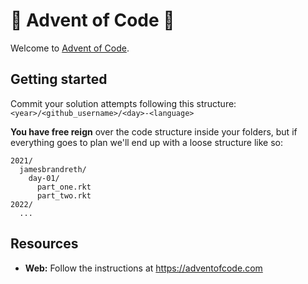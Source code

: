 # 🎄 Advent of Code 🎄

Welcome to [Advent of Code](https://adventofcode.com/).

## Getting started

Commit your solution attempts following this structure: `<year>/<github_username>/<day>-<language>`

**You have free reign** over the code structure inside your folders, but if everything goes to plan
we'll end up with a loose structure like so:

```
2021/
  jamesbrandreth/
    day-01/
      part_one.rkt
      part_two.rkt
2022/
  ...
```

## Resources

- **Web:** Follow the instructions at https://adventofcode.com
